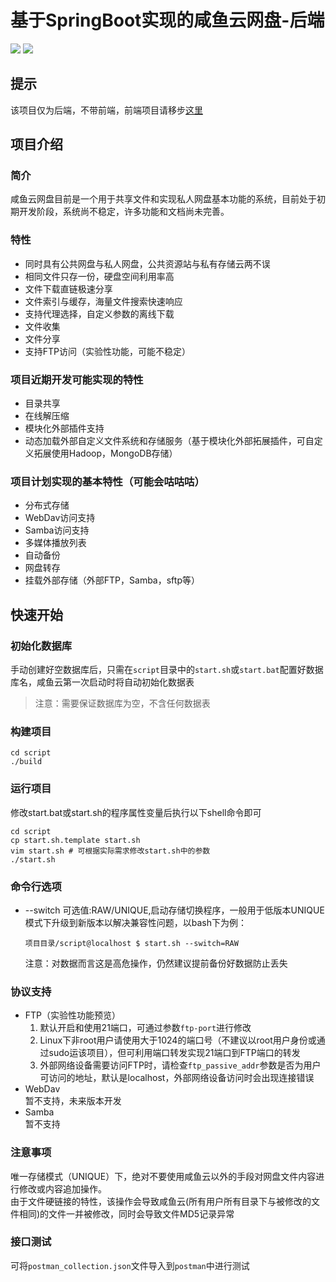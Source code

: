 # 基于SpringBoot实现的咸鱼云网盘-后端
![](https://img.shields.io/badge/SpringBoot-2.4-green.svg)
![](https://img.shields.io/badge/Java->=1.8-green.svg)

## 提示 
该项目仅为后端，不带前端，前端项目请移步[这里](https://gitee.com/xiaotao233/saltedfishcloud-frontend)

## 项目介绍
### 简介
咸鱼云网盘目前是一个用于共享文件和实现私人网盘基本功能的系统，目前处于初期开发阶段，系统尚不稳定，许多功能和文档尚未完善。  
### 特性  
- 同时具有公共网盘与私人网盘，公共资源站与私有存储云两不误
- 相同文件只存一份，硬盘空间利用率高
- 文件下载直链极速分享  
- 文件索引与缓存，海量文件搜索快速响应
- 支持代理选择，自定义参数的离线下载
- 文件收集
- 文件分享
- 支持FTP访问（实验性功能，可能不稳定）

### 项目近期开发可能实现的特性  
- 目录共享
- 在线解压缩
- 模块化外部插件支持
- 动态加载外部自定义文件系统和存储服务（基于模块化外部拓展插件，可自定义拓展使用Hadoop，MongoDB存储）

### 项目计划实现的基本特性（可能会咕咕咕）
- 分布式存储
- WebDav访问支持
- Samba访问支持
- 多媒体播放列表
- 自动备份
- 网盘转存
- 挂载外部存储（外部FTP，Samba，sftp等）

## 快速开始    

### 初始化数据库
手动创建好空数据库后，只需在`script`目录中的`start.sh`或`start.bat`配置好数据库名，咸鱼云第一次启动时将自动初始化数据表  
> 注意：需要保证数据库为空，不含任何数据表

### 构建项目
```shell
cd script
./build
```
### 运行项目
修改start.bat或start.sh的程序属性变量后执行以下shell命令即可
```shell
cd script
cp start.sh.template start.sh
vim start.sh # 可根据实际需求修改start.sh中的参数
./start.sh
```

### 命令行选项
- --switch 可选值:RAW/UNIQUE,启动存储切换程序，一般用于低版本UNIQUE模式下升级到新版本以解决兼容性问题，以bash下为例：
    ```shell script
    项目目录/script@localhost $ start.sh --switch=RAW
    ```
  注意：对数据而言这是高危操作，仍然建议提前备份好数据防止丢失

### 协议支持
- FTP（实验性功能预览）  
    1. 默认开启和使用21端口，可通过参数`ftp-port`进行修改  
    2. Linux下非root用户请使用大于1024的端口号（不建议以root用户身份或通过sudo运该项目），但可利用端口转发实现21端口到FTP端口的转发
    3. 外部网络设备需要访问FTP时，请检查`ftp_passive_addr`参数是否为用户可访问的地址，默认是localhost，外部网络设备访问时会出现连接错误
- WebDav  
    暂不支持，未来版本开发
- Samba  
    暂不支持

### 注意事项
唯一存储模式（UNIQUE）下，绝对不要使用咸鱼云以外的手段对网盘文件内容进行修改或内容追加操作。  
由于文件硬链接的特性，该操作会导致咸鱼云(所有用户所有目录下与被修改的文件相同)的文件一并被修改，同时会导致文件MD5记录异常

### 接口测试
可将`postman_collection.json`文件导入到`postman`中进行测试
